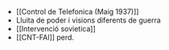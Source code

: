 - [[Control de Telefonica (Maig 1937)]]
- Lluita de poder i visions diferents de guerra
- [[Intervenció sovietica]]
- [[CNT-FAI]] perd.